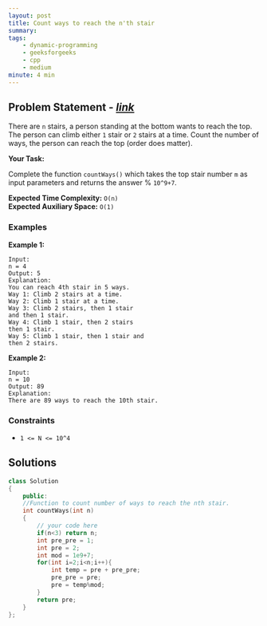 ```yaml
---
layout: post
title: Count ways to reach the n'th stair                       
summary:
tags:
    - dynamic-programming
    - geeksforgeeks
    - cpp
    - medium
minute: 4 min
---
```


## Problem Statement - [*link*](https://practice.geeksforgeeks.org/batch-problems/count-ways-to-reach-the-nth-stair-1587115620/0/?track=DSASP-DP&batchId=154#)  

There are `n` stairs, a person standing at the bottom wants to reach the top. The person can climb either `1` stair or `2` stairs at a time. Count the number of ways, the person can reach the top (order does matter).

**Your Task:** 

Complete the function `countWays()` which takes the top stair number `m` as input parameters and returns the answer % `10^9+7`.


**Expected Time Complexity:** `O(n)`              
**Expected Auxiliary Space:** `O(1)`


### Examples

**Example 1:**   
```
Input:
n = 4
Output: 5
Explanation:
You can reach 4th stair in 5 ways. 
Way 1: Climb 2 stairs at a time. 
Way 2: Climb 1 stair at a time.
Way 3: Climb 2 stairs, then 1 stair
and then 1 stair.
Way 4: Climb 1 stair, then 2 stairs
then 1 stair.
Way 5: Climb 1 stair, then 1 stair and
then 2 stairs.
```

**Example 2:**   
```
Input:
n = 10
Output: 89 
Explanation: 
There are 89 ways to reach the 10th stair.
```

### Constraints

+ `1 <= N <= 10^4`


## Solutions

```cpp
class Solution
{
    public:
    //Function to count number of ways to reach the nth stair.
    int countWays(int n)
    {
        // your code here
        if(n<3) return n;
        int pre_pre = 1;
        int pre = 2;
        int mod = 1e9+7;
        for(int i=2;i<n;i++){
            int temp = pre + pre_pre;
            pre_pre = pre;
            pre = temp%mod;
        }
        return pre;
    }
};
```


